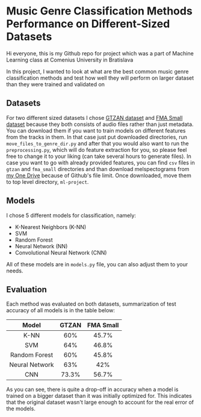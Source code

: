 # Music Genre Classification Methods Performance on Different-Sized Datasets

 Hi everyone, this is my Github repo for project which was a part of Machine Learning class at Comenius University
 in Bratislava
 
 In this project, I wanted to look at what are the best common music genre classification methods and test how well 
 they will perform on larger dataset than they were trained and validated on
 
 ## Datasets
 For two different sized datasets I chose [GTZAN dataset](http://marsyas.info/downloads/datasets.html) and
 [FMA Small dataset](https://github.com/mdeff/fma#history) because they both consists of audio files rather than just
 metadata. You can download them if you want to train models on different features from the tracks in them. In that case
 just put downloaded directories, run `move_files_to_genre_dir.py` and after that you would also want to run the
 `preprocessing.py`, which will do feature extraction for you, so please feel free to change it to your liking
 (can take several hours to generate files). In case you want to go with already provided features, you can find
 `csv` files in `gtzan` and `fma_small` directories and than download melspectograms from
 [my One Drive](https://liveuniba-my.sharepoint.com/:f:/g/personal/jurcak6_uniba_sk/Ehox-LG1v7ZFsweDgaN8xdIBE4p3bpZtrtfpmDb9Ncc5rA?e=JcnOYW)
 because of Github's file limit. Once downloaded, move them to top level directory, `ml-project`. 
 
 ## Models
 I chose 5 different models for classification, namely:
 * K-Nearest Neighbors (K-NN)
 * SVM
 * Random Forest
 * Neural Network (NN)
 * Convolutional Neural Network (CNN)
 
 All of these models are in `models.py` file, you can also adjust them to your needs.
 
 ## Evaluation
 Each method was evaluated on both datasets, summarization of test accuracy of all models is in the table below:
 
| Model          | GTZAN | FMA Small |
|:--------------:|:-----:| :--------:|
| K-NN           | 60%   | 45.7%     |
| SVM            | 64%   | 46.8%     |
| Random Forest | 60%   | 45.8%     |
| Neural Network | 63%   | 42%       |
| CNN            | 73.3% | 56.7%     |

As you can see, there is quite a drop-off in accuracy when a model is trained on a bigger dataset than it was initially
optimized for. This indicates that the original dataset wasn't large enough to account for the real error of the models. 
